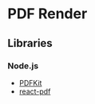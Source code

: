 # PDF Render

## Libraries

### Node.js

- [PDFKit](/pdfkit.md)
- [react-pdf](/react-pdf.md)

<!--
https://github.com/parallax/jsPDF
-->
